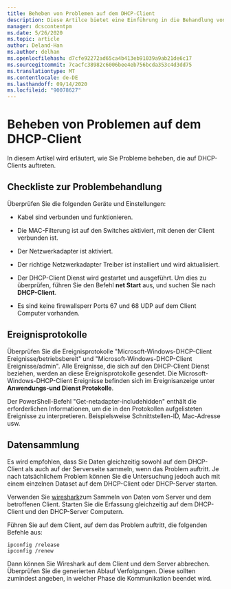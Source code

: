 ```yaml
---
title: Beheben von Problemen auf dem DHCP-Client
description: Diese Artilce bietet eine Einführung in die Behandlung von Problemen auf dem DHCP-Client und das Sammeln von Daten.
manager: dcscontentpm
ms.date: 5/26/2020
ms.topic: article
author: Deland-Han
ms.author: delhan
ms.openlocfilehash: d7cfe92272ad65ca4b413eb91039a9ab21de6c17
ms.sourcegitcommit: 7cacfc38982c6006bee4eb756bcda353c4d3dd75
ms.translationtype: MT
ms.contentlocale: de-DE
ms.lasthandoff: 09/14/2020
ms.locfileid: "90078627"
---
```

# <a name="troubleshoot-problems-on-the-dhcp-client"></a>Beheben von Problemen auf dem DHCP-Client

In diesem Artikel wird erläutert, wie Sie Probleme beheben, die auf DHCP-Clients auftreten.

## <a name="troubleshooting-checklist"></a>Checkliste zur Problembehandlung

Überprüfen Sie die folgenden Geräte und Einstellungen:

  - Kabel sind verbunden und funktionieren.

  - Die MAC-Filterung ist auf den Switches aktiviert, mit denen der Client verbunden ist.

  - Der Netzwerkadapter ist aktiviert.

  - Der richtige Netzwerkadapter Treiber ist installiert und wird aktualisiert.

  - Der DHCP-Client Dienst wird gestartet und ausgeführt. Um dies zu überprüfen, führen Sie den Befehl **net Start** aus, und suchen Sie nach **DHCP-Client**.

  - Es sind keine firewallsperr Ports 67 und 68 UDP auf dem Client Computer vorhanden.

## <a name="event-logs"></a>Ereignisprotokolle

Überprüfen Sie die Ereignisprotokolle "Microsoft-Windows-DHCP-Client Ereignisse/betriebsbereit" und "Microsoft-Windows-DHCP-Client Ereignisse/admin". Alle Ereignisse, die sich auf den DHCP-Client Dienst beziehen, werden an diese Ereignisprotokolle gesendet.
Die Microsoft-Windows-DHCP-Client Ereignisse befinden sich im Ereignisanzeige unter **Anwendungs-und Dienst Protokolle**.

Der PowerShell-Befehl "Get-netadapter-includehidden" enthält die erforderlichen Informationen, um die in den Protokollen aufgelisteten Ereignisse zu interpretieren. Beispielsweise Schnittstellen-ID, Mac-Adresse usw.

## <a name="data-collection"></a>Datensammlung

Es wird empfohlen, dass Sie Daten gleichzeitig sowohl auf dem DHCP-Client als auch auf der Serverseite sammeln, wenn das Problem auftritt. Je nach tatsächlichem Problem können Sie die Untersuchung jedoch auch mit einem einzelnen Dataset auf dem DHCP-Client oder DHCP-Server starten.

Verwenden Sie [wireshark](https://www.wireshark.org/download.html)zum Sammeln von Daten vom Server und dem betroffenen Client. Starten Sie die Erfassung gleichzeitig auf dem DHCP-Client und den DHCP-Server Computern.

Führen Sie auf dem Client, auf dem das Problem auftritt, die folgenden Befehle aus:

```console
ipconfig /release
ipconfig /renew
```

Dann können Sie Wireshark auf dem Client und dem Server abbrechen. Überprüfen Sie die generierten Ablauf Verfolgungen. Diese sollten zumindest angeben, in welcher Phase die Kommunikation beendet wird.